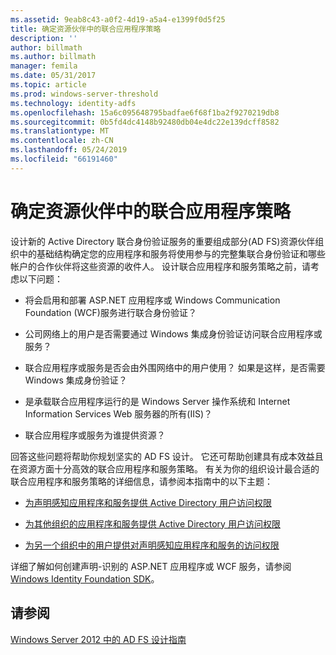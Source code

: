 ```yaml
---
ms.assetid: 9eab8c43-a0f2-4d19-a5a4-e1399f0d5f25
title: 确定资源伙伴中的联合应用程序策略
description: ''
author: billmath
ms.author: billmath
manager: femila
ms.date: 05/31/2017
ms.topic: article
ms.prod: windows-server-threshold
ms.technology: identity-adfs
ms.openlocfilehash: 15a6c095648795badfae6f68f1ba2f9270219db8
ms.sourcegitcommit: 0b5fd4dc4148b92480db04e4dc22e139dcff8582
ms.translationtype: MT
ms.contentlocale: zh-CN
ms.lasthandoff: 05/24/2019
ms.locfileid: "66191460"
---
```

# <a name="determine-your-federated-application-strategy-in-the-resource-partner"></a>确定资源伙伴中的联合应用程序策略

设计新的 Active Directory 联合身份验证服务的重要组成部分\(AD FS\)资源伙伴组织中的基础结构确定您的应用程序和服务将使用参与的完整集联合身份验证和哪些帐户的合作伙伴将这些资源的收件人。 设计联合应用程序和服务策略之前，请考虑以下问题：  
  
-   将会启用和部署 ASP.NET 应用程序或 Windows Communication Foundation \(WCF\)服务进行联合身份验证？  
  
-   公司网络上的用户是否需要通过 Windows 集成身份验证访问联合应用程序或服务？  
  
-   联合应用程序或服务是否会由外围网络中的用户使用？ 如果是这样，是否需要 Windows 集成身份验证？  
  
-   是承载联合应用程序运行的是 Windows Server 操作系统和 Internet Information Services Web 服务器的所有\(IIS\)？  
  
-   联合应用程序或服务为谁提供资源？  
  
回答这些问题将帮助你规划坚实的 AD FS 设计。 它还可帮助创建具有成本效益且在资源方面十分高效的联合应用程序和服务策略。 有关为你的组织设计最合适的联合应用程序和服务策略的详细信息，请参阅本指南中的以下主题：  
  
-   [为声明感知应用程序和服务提供 Active Directory 用户访问权限](Provide-Your-Active-Directory-Users-Access-to-Your-Claims-Aware-Applications-and-Services.md)  
  
-   [为其他组织的应用程序和服务提供 Active Directory 用户访问权限](Provide-Your-Active-Directory-Users-Access-to-the-Applications-and-Services-of-Other-Organizations.md)  
  
-   [为另一个组织中的用户提供对声明感知应用程序和服务的访问权限](Provide-Users-in-Another-Organization-Access-to-Your-Claims-Aware-Applications-and-Services.md)  
  
详细了解如何创建声明\-识别的 ASP.NET 应用程序或 WCF 服务，请参阅[Windows Identity Foundation SDK](https://go.microsoft.com/fwlink/?LinkId=122266)。  
  
## <a name="see-also"></a>请参阅
[Windows Server 2012 中的 AD FS 设计指南](AD-FS-Design-Guide-in-Windows-Server-2012.md)

